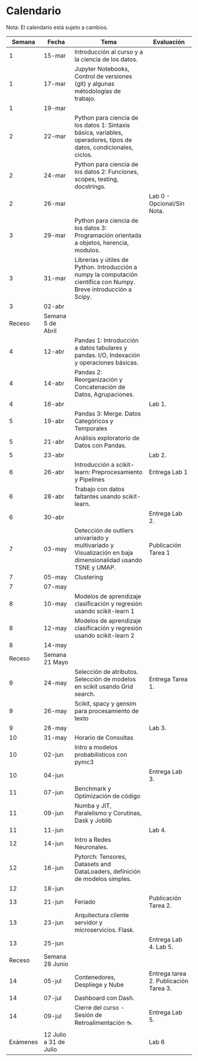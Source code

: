 # Calendario

Nota: El calendario está sujeto a cambios.

|  Semana  	|  Fecha  	|  Tema  	|  Evaluación  	|
|-	|-	|-	|-	|
| 1 	| 15-mar 	|  Introducción al curso y a la   ciencia de los datos.   	|     	|
| 1 	| 17-mar 	|  Jupyter Notebooks, Control de   versiones (git)   y algunas   métodologías de trabajo.  	|    	|
| 1 	| 19-mar 	|  	|    	|
| 2 	| 22-mar 	|  Python para ciencia de los datos   1: Sintaxis básica, variables, operadores, tipos de datos, condicionales,   ciclos.  	|     	|
| 2 	| 24-mar 	|  Python para ciencia de los datos   2: Funciones, scopes, testing, docstrings.   	|    	|
| 2 	| 26-mar 	|  	|  Lab 0 - Opcional/Sin Nota.   	|
| 3 	| 29-mar 	|  Python para ciencia de los datos   3: Programación orientada a objetos, herencia, modulos.   	|     	|
| 3 	| 31-mar 	|  Librerías y útiles de Python.   Introducción a numpy la computación científica con Numpy. Breve introducción   a Scipy.   	|    	|
| 3 	| 02-abr 	|  	|    	|
|     Receso  	| Semana 5 de Abril 	|    	|    	|
| 4 	| 12-abr 	|  Pandas 1: Introducción a datos   tabulares y pandas. I/O, Indexación y operaciones básicas.  	|     	|
| 4 	| 14-abr 	|  Pandas 2: Reorganización y   Concatenación de Datos, Agrupaciones. 	|    	|
| 4 	| 16-abr 	|  	|  Lab 1.  	|
| 5 	| 19-abr 	| Pandas 3: Merge. Datos Categóricos y Temporales 	|     	|
| 5 	| 21-abr 	|  Análisis exploratorio de Datos con   Pandas.  	|  	|
| 5 	| 23-abr 	|  	|  Lab 2.  	|
| 6 	| 26-abr 	| Introducción a scikit-learn: Preprocesamiento y Pipelines 	| Entrega Lab 1 	|
| 6 	| 28-abr 	| Trabajo con datos faltantes usando scikit-learn. 	|    	|
| 6 	| 30-abr 	|  	| Entrega Lab 2. 	|
| 7 	| 03-may 	| Detección de outliers univariado y multivariado y Visualización en baja   dimensionalidad usando TSNE y UMAP. 	| Publicación Tarea 1  	|
| 7 	| 05-may 	| Clustering 	|    	|
| 7 	| 07-may 	|  	|    	|
| 8 	| 10-may 	|  Modelos de aprendizaje   clasificación y regresión usando scikit-learn 1 	|  	|
| 8 	| 12-may 	|  Modelos de aprendizaje   clasificación y regresión usando scikit-learn 2 	|    	|
| 8 	| 14-may 	|  	|  	|
| Receso  	| Semana 21 Mayo 	|  	|  	|
| 9 	| 24-may 	|  Selección de atributos. Selección   de modelos en scikit usando Grid search.  	|  Entrega Tarea 1. 	|
| 9 	| 26-may 	|  Scikit, spacy y gensim para   procesamiento de texto  	|    	|
| 9 	| 28-may 	|  	| Lab 3. 	|
| 10 	| 31-may 	|  Horario de Consultas 	|  	|
| 10 	| 02-jun 	|    Intro a modelos probabilísticos con pymc3	|   	|
| 10 	| 04-jun 	|  	| Entrega Lab 3. 	|
| 11 	| 07-jun 	|  Benchmark y Optimización de código	|  	|
| 11 	| 09-jun 	|  Numba y JIT, Paralelismo y Corutinas, Dask y Joblib  	|    	|
| 11 	| 11-jun 	|  	|  Lab 4. 	|
| 12 	| 14-jun 	|  Intro a Redes Neuronales.   	|     	|
| 12 	| 16-jun 	| Pytorch: Tensores, Datasets and   DataLoaders, definición de modelos simples.	|    	|
| 12 	| 18-jun 	|  	|   	|
| 13 	| 21-jun 	|  Feriado    	|     Publicación Tarea 2.	|
| 13 	| 23-jun 	|   Arquitectura cliente servidor y microservicios. Flask.  	|   	|
| 13 	| 25-jun 	| |Entrega Lab   4.  Lab 5.  	|
| Receso  	| Semana 28 Junio 	|  	|  	|
| 14 	| 05-jul 	|  Contenedores, Despliege y Nube   	|  Entrega tarea 2. Publicación Tarea   3. 	|
| 14 	| 07-jul 	| Dashboard con Dash.	|    	|
| 14 	| 09-jul 	|  Cierre del curso - Sesión de Retroalimentación  ☕.	| Entrega Lab 5. 	|
|  Exámenes  	|   12 Julio a 31 de Julio  	|     	|  Lab 6 |